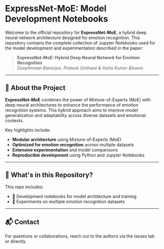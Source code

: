 # ExpressNet-MoE: Model Development Notebooks

Welcome to the official repository for **ExpressNet-MoE**, a hybrid deep neural network architecture designed for emotion recognition. This repository contains the complete collection of Jupyter Notebooks used for the model development and experimentation described in the paper:

> **ExpressNet-MoE: Hybrid Deep Neural Network for Emotion Recognition**  
> *Deeptimaan Banerjee, Prateek Gothwal & Ashis Kumer Biswas*

---

## 📌 About the Project

**ExpressNet-MoE** combines the power of Mixture-of-Experts (MoE) with deep neural architectures to enhance the performance of emotion recognition systems. This hybrid approach aims to improve model generalization and adaptability across diverse datasets and emotional contexts.

Key highlights include:
- **Modular architecture** using Mixture-of-Experts (MoE)
- **Optimized for emotion recognition** across multiple datasets
- **Extensive experimentation** and model comparisons
- **Reproducible development** using Python and Jupyter Notebooks

---

## 🧪 What's in this Repository?

This repo includes:
- 📓 Development notebooks for model architecture and training
- 🧠 Experiments on multiple emotion recognition datasets

---

## 📬 Contact

For questions or collaborations, reach out to the authors via the issues tab or directly.
